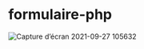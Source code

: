 # formulaire-php
![Capture d’écran 2021-09-27 105632](https://user-images.githubusercontent.com/90772272/134877484-99409ab5-706d-4f42-811e-32a9f31d92ff.png)
